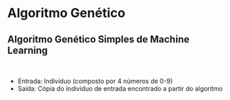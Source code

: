 # Algoritmo Genético
<h2>Algoritmo Genético Simples de Machine Learning</h2><br>
<ul>
<li>Entrada: Indivíduo (composto por 4 números de 0-9)</li>
<li>Saída: Cópia do indivíduo de entrada encontrado a partir do algoritmo</li>
</ul>
